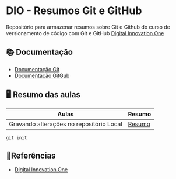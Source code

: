 
# DIO - Resumos Git e GitHub

Repositório para armazenar resumos sobre Git e Github do curso de versionamento de código com Git e GitHub [Digital Innovation One](https://www.dio.me/)

## 📚 Documentação
- [Documentação Git](https://git-scm.com/docs/git/pt_BR)
- [Documentação GitGub](https://docs.github.com/pt)

## 🖥️ Resumo das aulas

| Aulas | Resumo |
|-------|---------|
| Gravando alterações no repositório Local | [Resumo]() |

```
git init
```

## 🔎Referências
- [Digital Innovation One](https://www.dio.me/)

